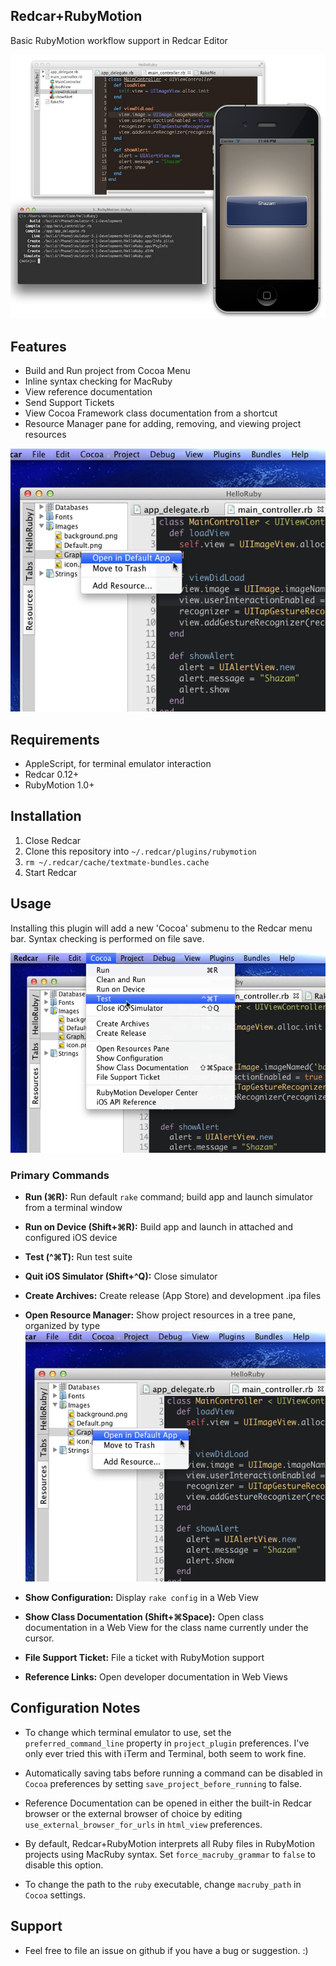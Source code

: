 Redcar+RubyMotion
-----------------

Basic RubyMotion workflow support in Redcar Editor

![Screenshot](https://github.com/kattrali/redcar-rubymotion/raw/master/docs/redcar-rubymotion.jpg)

## Features

- Build and Run project from Cocoa Menu
- Inline syntax checking for MacRuby
- View reference documentation
- Send Support Tickets
- View Cocoa Framework class documentation from a shortcut
- Resource Manager pane for adding, removing, and viewing project resources

![Resource Manager](https://github.com/kattrali/redcar-rubymotion/raw/master/docs/resources.png)

## Requirements

- AppleScript, for terminal emulator interaction
- Redcar 0.12+
- RubyMotion 1.0+

## Installation

1. Close Redcar
2. Clone this repository into `~/.redcar/plugins/rubymotion`
3. `rm ~/.redcar/cache/textmate-bundles.cache`
4. Start Redcar

## Usage

Installing this plugin will add a new 'Cocoa' submenu to the Redcar menu bar. Syntax checking is performed on file save.

![Cocoa Menu](https://github.com/kattrali/redcar-rubymotion/raw/master/docs/Menubar.png)

### Primary Commands

- **Run (⌘R):** Run default `rake` command; build app and launch simulator from a terminal window

- **Run on Device (Shift+⌘R):** Build app and launch in attached and configured iOS device

- **Test (^⌘T):** Run test suite
- **Quit iOS Simulator (Shift+^Q):** Close simulator
- **Create Archives:** Create release (App Store) and development .ipa files
- **Open Resource Manager:** Show project resources in a tree pane, organized by type
![Screenshot](https://github.com/kattrali/redcar-rubymotion/raw/master/docs/resources.png)
- **Show Configuration:** Display `rake config` in a Web View
- **Show Class Documentation (Shift+⌘Space):** Open class documentation in a Web View for the class name currently under the cursor.
- **File Support Ticket:** File a ticket with RubyMotion support
- **Reference Links:** Open developer documentation in Web Views

## Configuration Notes

- To change which terminal emulator to use, set the `preferred_command_line` property in `project_plugin` preferences. I've only ever tried this with iTerm and Terminal, both seem to work fine.

- Automatically saving tabs before running a command can be disabled in `Cocoa` preferences by setting `save_project_before_running` to false.

- Reference Documentation can be opened in either the built-in Redcar browser or the external browser of choice by editing `use_external_browser_for_urls` in `html_view` preferences.

- By default, Redcar+RubyMotion interprets all Ruby files in RubyMotion projects using MacRuby syntax. Set `force_macruby_grammar` to `false` to disable this option.

- To change the path to the `ruby` executable, change `macruby_path` in `Cocoa` settings.

## Support

- Feel free to file an issue on github if you have a bug or suggestion. :)